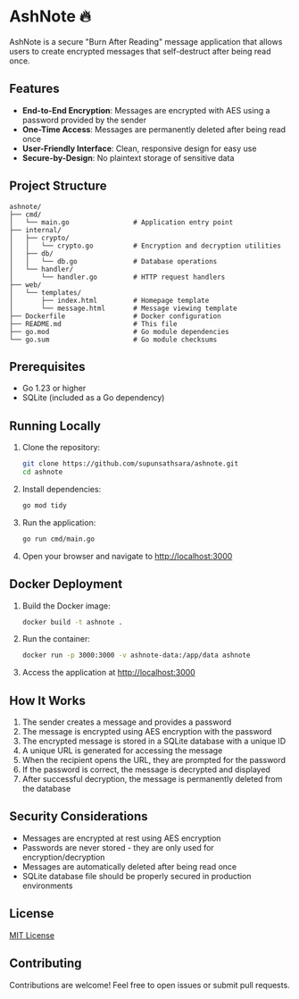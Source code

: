 # AshNote 🔥

AshNote is a secure "Burn After Reading" message application that allows users to create encrypted messages that self-destruct after being read once.

## Features

- **End-to-End Encryption**: Messages are encrypted with AES using a password provided by the sender
- **One-Time Access**: Messages are permanently deleted after being read once
- **User-Friendly Interface**: Clean, responsive design for easy use
- **Secure-by-Design**: No plaintext storage of sensitive data

## Project Structure

```
ashnote/
├── cmd/
│   └── main.go                # Application entry point
├── internal/
│   ├── crypto/
│   │   └── crypto.go          # Encryption and decryption utilities
│   ├── db/
│   │   └── db.go              # Database operations
│   └── handler/
│       └── handler.go         # HTTP request handlers
├── web/
│   └── templates/
│       ├── index.html         # Homepage template
│       └── message.html       # Message viewing template
├── Dockerfile                 # Docker configuration
├── README.md                  # This file
├── go.mod                     # Go module dependencies
└── go.sum                     # Go module checksums
```

## Prerequisites

- Go 1.23 or higher
- SQLite (included as a Go dependency)

## Running Locally

1. Clone the repository:

   ```bash
   git clone https://github.com/supunsathsara/ashnote.git
   cd ashnote
   ```

2. Install dependencies:

   ```bash
   go mod tidy
   ```

3. Run the application:

   ```bash
   go run cmd/main.go
   ```

4. Open your browser and navigate to [http://localhost:3000](http://localhost:3000)

## Docker Deployment

1. Build the Docker image:

   ```bash
   docker build -t ashnote .
   ```

2. Run the container:

   ```bash
   docker run -p 3000:3000 -v ashnote-data:/app/data ashnote
   ```

3. Access the application at [http://localhost:3000](http://localhost:3000)

## How It Works

1. The sender creates a message and provides a password
2. The message is encrypted using AES encryption with the password
3. The encrypted message is stored in a SQLite database with a unique ID
4. A unique URL is generated for accessing the message
5. When the recipient opens the URL, they are prompted for the password
6. If the password is correct, the message is decrypted and displayed
7. After successful decryption, the message is permanently deleted from the database

## Security Considerations

- Messages are encrypted at rest using AES encryption
- Passwords are never stored - they are only used for encryption/decryption
- Messages are automatically deleted after being read once
- SQLite database file should be properly secured in production environments

## License

[MIT License](LICENSE)

## Contributing

Contributions are welcome! Feel free to open issues or submit pull requests.
